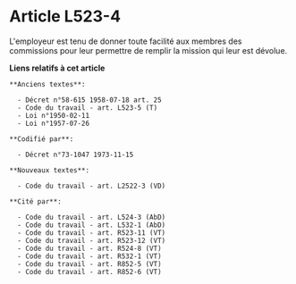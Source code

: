 # Article L523-4

L'employeur est tenu de donner toute facilité aux membres des commissions pour leur permettre de remplir la mission qui leur
est dévolue.

**Liens relatifs à cet article**

	**Anciens textes**:

	  - Décret n°58-615 1958-07-18 art. 25
	  - Code du travail - art. L523-5 (T)
	  - Loi n°1950-02-11
	  - Loi n°1957-07-26

	**Codifié par**:

	  - Décret n°73-1047 1973-11-15

	**Nouveaux textes**:

	  - Code du travail - art. L2522-3 (VD)

	**Cité par**:

	  - Code du travail - art. L524-3 (AbD)
	  - Code du travail - art. L532-1 (AbD)
	  - Code du travail - art. R523-11 (VT)
	  - Code du travail - art. R523-12 (VT)
	  - Code du travail - art. R524-8 (VT)
	  - Code du travail - art. R532-1 (VT)
	  - Code du travail - art. R852-5 (VT)
	  - Code du travail - art. R852-6 (VT)
